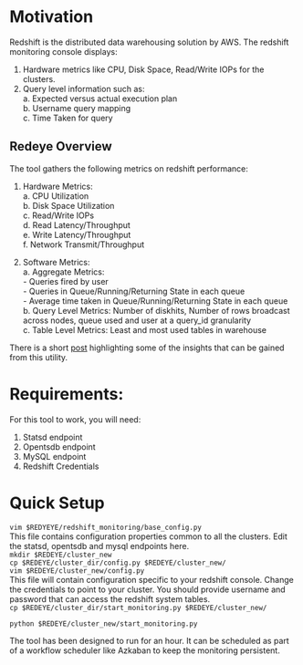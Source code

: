 # Motivation
Redshift is the distributed data warehousing solution by AWS. The redshift monitoring console displays:  

1. Hardware metrics like CPU, Disk Space, Read/Write IOPs for the clusters.  
2. Query level information such as:  
	a. Expected versus actual execution plan  
	b. Username query mapping  
	c. Time Taken for query  

## Redeye Overview
The tool gathers the following metrics on redshift performance:

1. Hardware Metrics:  
	a. CPU Utilization  
	b. Disk Space Utilization  
	c. Read/Write IOPs  
	d. Read Latency/Throughput  
	e. Write Latency/Throughput  
	f. Network Transmit/Throughput  

2. Software Metrics:  
	a. Aggregate Metrics:  
		- Queries fired by user  
		- Queries in Queue/Running/Returning State in each queue  
		- Average time taken in Queue/Running/Returning State in each queue  
	b. Query Level Metrics: Number of diskhits, Number of rows broadcast across nodes, queue used and user at a query_id granularity  
	c. Table Level Metrics: Least and most used tables in warehouse  

There is a short [post](http://saharshoza.github.io/redshift_monitoring/) highlighting some of the insights that can be gained from this utility.

# Requirements:
For this tool to work, you will need:

1. Statsd endpoint
2. Opentsdb endpoint
3. MySQL endpoint
4. Redshift Credentials

# Quick Setup

`vim $REDYEYE/redshift_monitoring/base_config.py`   
This file contains configuration properties common to all the clusters. Edit the statsd, opentsdb and mysql endpoints here.  
`mkdir $REDEYE/cluster_new`  
`cp $REDEYE/cluster_dir/config.py $REDEYE/cluster_new/`  
`vim $REDEYE/cluster_new/config.py`  
This file will contain configuration specific to your redshift console. Change the credentials to point to your cluster. You should provide username and password that can access the redshift system tables.  
`cp $REDEYE/cluster_dir/start_monitoring.py $REDEYE/cluster_new/`  

`python $REDEYE/cluster_new/start_monitoring.py`  

The tool has been designed to run for an hour. It can be scheduled as part of a workflow scheduler like Azkaban to keep the monitoring persistent.
